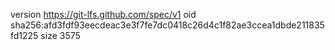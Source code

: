 version https://git-lfs.github.com/spec/v1
oid sha256:afd3fdf93eecdeac3e3f7fe7dc0418c26d4c1f82ae3ccea1dbde211835fd1225
size 3575
